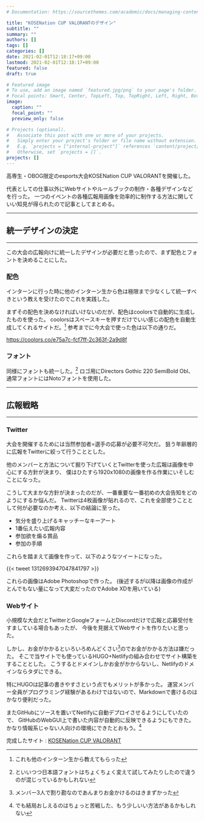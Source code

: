 ```yaml
---
# Documentation: https://sourcethemes.com/academic/docs/managing-content/

title: "KOSENation CUP VALORANTのデザイン"
subtitle: ""
summary: ""
authors: []
tags: []
categories: []
date: 2021-02-01T12:18:17+09:00
lastmod: 2021-02-01T12:18:17+09:00
featured: false
draft: true

# Featured image
# To use, add an image named `featured.jpg/png` to your page's folder.
# Focal points: Smart, Center, TopLeft, Top, TopRight, Left, Right, BottomLeft, Bottom, BottomRight.
image:
  caption: ""
  focal_point: ""
  preview_only: false

# Projects (optional).
#   Associate this post with one or more of your projects.
#   Simply enter your project's folder or file name without extension.
#   E.g. `projects = ["internal-project"]` references `content/project/deep-learning/index.md`.
#   Otherwise, set `projects = []`.
projects: []
---
```


高専生・OBOG限定のesports大会KOSENation CUP VALORANTを開催した。

代表としての仕事以外にWebサイトやルールブックの制作・各種デザインなどを行った。
一つのイベントの各種広報用画像を効率的に制作する方法に関していい知見が得られたので記事としてまとめる。

---
## 統一デザインの決定
---
この大会の広報向けに統一したデザインが必要だと思ったので、まず配色とフォントを決めることにした。

### 配色
インターンに行った時に他のインターン生から色は極限まで少なくして統一すべきという教えを受けたのでこれを実践した。

まずその配色を決めなければいけないのだが、配色はcoolorsで自動的に生成したものを使った。
coolorsはスペースキーを押すだけでいい感じの配色を自動生成してくれるサイトだ。[^1]
参考までに今大会で使った色は以下の通りだ。

https://coolors.co/e75a7c-fcf7ff-2c363f-2a9d8f

### フォント
同様にフォントも統一した。[^2]
ロゴ用にDirectors Gothic 220 SemiBold Obl、通常フォントにはNotoフォントを使用した。

---
## 広報戦略
---
### Twitter
大会を開催するためには当然参加者=選手の応募が必要不可欠だ。
狙う年齢層的に広報をTwitterに絞って行うこととした。

他のメンバーと方法について掘り下げていくとTwitterを使った広報は画像を中心にする方針が決まり、
僕はひたすら1920x1080の画像を作る作業にいそしむことになった。

こうして大まかな方針が決まったのだが、一番重要な一番初めの大会告知をどのようにするか悩んだ。
Twitterは4枚画像が貼れるので、これを全部使うこととして何が必要なのか考え、以下の結論に至った。
- 気分を盛り上げるキャッチーなキーアート
- 1番伝えたい広報内容
- 参加欲を煽る賞品
- 参加の手順

これらを踏まえて画像を作って、以下のようなツイートになった。

{{< tweet 1312693947047841797 >}}

これらの画像はAdobe Photoshopで作った。
(後述するが以降は画像の作成がとんでもない量になって大変だったのでAdobe XDを用いている)

### Webサイト
小規模な大会だとTwitterとGoogleフォームとDiscordだけで広報と応募受付をすましている場合もあったが、
今後を見据えてWebサイトを作りたいと思った。

しかし、お金がかかるといろいろめんどくさい[^3]のでお金がかかる方法は嫌だった。
そこで当サイトでも使っているHUGO+Netlifyの組み合わせでサイト構築をすることとした。
こうするとドメインしかお金がかからないし、Netlifyのドメインならタダにできる。

特にHUGOは記事の書きやすさという点でもメリットが多かった。
運営メンバー全員がプログラミング経験があるわけではないので、Markdownで書けるのはかなり便利だった。

またGitHubにソースを置いてNetlifyに自動デプロイさせるようにしていたので、
GitHubのWebGUI上で書いた内容が自動的に反映できるようにもできた。
かなり情報系じゃない人向けの環境にできたとおもう。[^4]

完成したサイト : [KOSENation CUP VALORANT](https://kosenation.netlify.app/event/kosenationcup/)

[^1]:これも他のインターン生から教えてもらった
[^2]:といいつつ日本語フォントはちょくちょく変えて試してみたりしたので違うのが混じっているかもしれない
[^3]:メンバー3人で割り勘なのであんまりお金かけるのはきまずかった
[^4]:でも結局おしえるのはちょっと苦戦した、もう少しいい方法があるかもしれない
